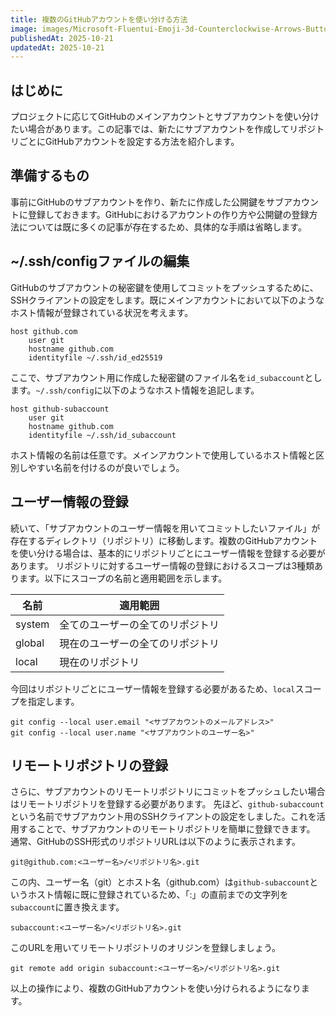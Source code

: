 ```yaml
---
title: 複数のGitHubアカウントを使い分ける方法
image: images/Microsoft-Fluentui-Emoji-3d-Counterclockwise-Arrows-Button-3d.1024.png
publishedAt: 2025-10-21
updatedAt: 2025-10-21
---
```

## はじめに
プロジェクトに応じてGitHubのメインアカウントとサブアカウントを使い分けたい場合があります。この記事では、新たにサブアカウントを作成してリポジトリごとにGitHubアカウントを設定する方法を紹介します。
## 準備するもの
事前にGitHubのサブアカウントを作り、新たに作成した公開鍵をサブアカウントに登録しておきます。GitHubにおけるアカウントの作り方や公開鍵の登録方法については既に多くの記事が存在するため、具体的な手順は省略します。
## ~/.ssh/configファイルの編集
GitHubのサブアカウントの秘密鍵を使用してコミットをプッシュするために、SSHクライアントの設定をします。既にメインアカウントにおいて以下のようなホスト情報が登録されている状況を考えます。

```
host github.com
    user git
    hostname github.com
    identityfile ~/.ssh/id_ed25519
```
ここで、サブアカウント用に作成した秘密鍵のファイル名を`id_subaccount`とします。`~/.ssh/config`に以下のようなホスト情報を追記します。
```
host github-subaccount
    user git
    hostname github.com
    identityfile ~/.ssh/id_subaccount
```
ホスト情報の名前は任意です。メインアカウントで使用しているホスト情報と区別しやすい名前を付けるのが良いでしょう。
## ユーザー情報の登録
続いて、「サブアカウントのユーザー情報を用いてコミットしたいファイル」が存在するディレクトリ（リポジトリ）に移動します。複数のGitHubアカウントを使い分ける場合は、基本的にリポジトリごとにユーザー情報を登録する必要があります。
リポジトリに対するユーザー情報の登録におけるスコープは3種類あります。以下にスコープの名前と適用範囲を示します。

| 名前     | 適用範囲             |
| ------ | ---------------- |
| system | 全てのユーザーの全てのリポジトリ |
| global | 現在のユーザーの全てのリポジトリ |
| local  | 現在のリポジトリ         |
今回はリポジトリごとにユーザー情報を登録する必要があるため、`local`スコープを指定します。
```
git config --local user.email "<サブアカウントのメールアドレス>"
git config --local user.name "<サブアカウントのユーザー名>"
```
## リモートリポジトリの登録
さらに、サブアカウントのリモートリポジトリにコミットをプッシュしたい場合はリモートリポジトリを登録する必要があります。
先ほど、`github-subaccount`という名前でサブアカウント用のSSHクライアントの設定をしました。これを活用することで、サブアカウントのリモートリポジトリを簡単に登録できます。
通常、GitHubのSSH形式のリポジトリURLは以下のように表示されます。
```
git@github.com:<ユーザー名>/<リポジトリ名>.git
```
この内、ユーザー名（git）とホスト名（github.com）は`github-subaccount`というホスト情報に既に登録されているため、「:」の直前までの文字列を`subaccount`に置き換えます。
```
subaccount:<ユーザー名>/<リポジトリ名>.git
```
このURLを用いてリモートリポジトリのオリジンを登録しましょう。
```
git remote add origin subaccount:<ユーザー名>/<リポジトリ名>.git
```
以上の操作により、複数のGitHubアカウントを使い分けられるようになります。